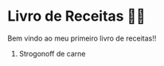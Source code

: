 # Livro de Receitas :woman_cook:

Bem vindo ao meu primeiro livro de receitas!! 

1) Strogonoff de carne

